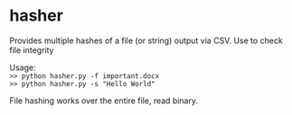 # hasher
Provides multiple hashes of a file (or string) output via CSV.  Use to check file integrity

Usage: <br />
`>> python hasher.py -f important.docx` <br />
`>> python hasher.py -s "Hello World"` <br />

File hashing works over the entire file, read binary.